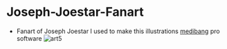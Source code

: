 # Joseph-Joestar-Fanart
* Fanart of Joseph Joestar
I used to make this illustrations <a href="https://medibang.com/">medibang</a> pro software
![art5](https://user-images.githubusercontent.com/82682090/115090071-401b5100-9eea-11eb-8541-0b4dc13c4368.png)


